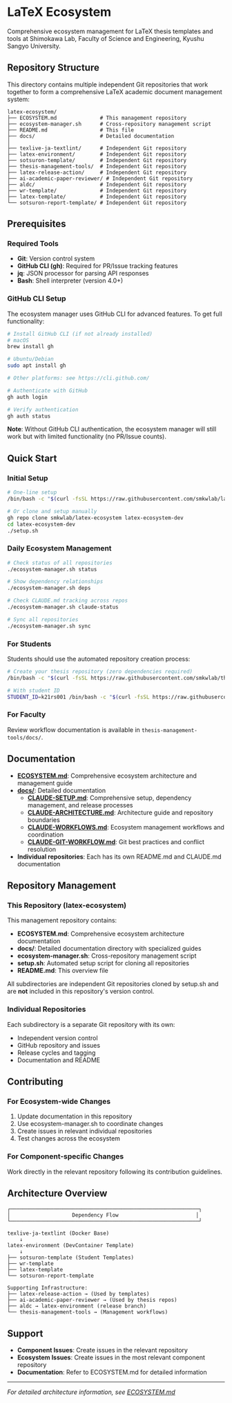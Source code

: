 # LaTeX Ecosystem

Comprehensive ecosystem management for LaTeX thesis templates and tools at Shimokawa Lab, Faculty of Science and Engineering, Kyushu Sangyo University.

## Repository Structure

This directory contains multiple independent Git repositories that work together to form a comprehensive LaTeX academic document management system:

```
latex-ecosystem/
├── ECOSYSTEM.md              # This management repository
├── ecosystem-manager.sh      # Cross-repository management script
├── README.md                 # This file
├── docs/                     # Detailed documentation
│
├── texlive-ja-textlint/      # Independent Git repository
├── latex-environment/        # Independent Git repository  
├── sotsuron-template/        # Independent Git repository
├── thesis-management-tools/  # Independent Git repository
├── latex-release-action/     # Independent Git repository
├── ai-academic-paper-reviewer/ # Independent Git repository
├── aldc/                     # Independent Git repository
├── wr-template/              # Independent Git repository
├── latex-template/           # Independent Git repository
└── sotsuron-report-template/ # Independent Git repository
```

## Prerequisites

### Required Tools

- **Git**: Version control system
- **GitHub CLI (gh)**: Required for PR/Issue tracking features
- **jq**: JSON processor for parsing API responses
- **Bash**: Shell interpreter (version 4.0+)

### GitHub CLI Setup

The ecosystem manager uses GitHub CLI for advanced features. To get full functionality:

```bash
# Install GitHub CLI (if not already installed)
# macOS
brew install gh

# Ubuntu/Debian
sudo apt install gh

# Other platforms: see https://cli.github.com/

# Authenticate with GitHub
gh auth login

# Verify authentication
gh auth status
```

**Note**: Without GitHub CLI authentication, the ecosystem manager will still work but with limited functionality (no PR/Issue counts).

## Quick Start

### Initial Setup

```bash
# One-line setup
/bin/bash -c "$(curl -fsSL https://raw.githubusercontent.com/smkwlab/latex-ecosystem/main/setup.sh)"

# Or clone and setup manually
gh repo clone smkwlab/latex-ecosystem latex-ecosystem-dev
cd latex-ecosystem-dev
./setup.sh
```

### Daily Ecosystem Management

```bash
# Check status of all repositories
./ecosystem-manager.sh status

# Show dependency relationships
./ecosystem-manager.sh deps

# Check CLAUDE.md tracking across repos
./ecosystem-manager.sh claude-status

# Sync all repositories
./ecosystem-manager.sh sync
```

### For Students

Students should use the automated repository creation process:

```bash
# Create your thesis repository (zero dependencies required)
/bin/bash -c "$(curl -fsSL https://raw.githubusercontent.com/smkwlab/thesis-management-tools/main/create-repo/setup.sh)"

# With student ID
STUDENT_ID=k21rs001 /bin/bash -c "$(curl -fsSL https://raw.githubusercontent.com/smkwlab/thesis-management-tools/main/create-repo/setup.sh)"
```

### For Faculty

Review workflow documentation is available in `thesis-management-tools/docs/`.

## Documentation

- **[ECOSYSTEM.md](ECOSYSTEM.md)**: Comprehensive ecosystem architecture and management guide
- **[docs/](docs/)**: Detailed documentation
  - **[CLAUDE-SETUP.md](docs/CLAUDE-SETUP.md)**: Comprehensive setup, dependency management, and release processes
  - **[CLAUDE-ARCHITECTURE.md](docs/CLAUDE-ARCHITECTURE.md)**: Architecture guide and repository boundaries
  - **[CLAUDE-WORKFLOWS.md](docs/CLAUDE-WORKFLOWS.md)**: Ecosystem management workflows and coordination
  - **[CLAUDE-GIT-WORKFLOW.md](docs/CLAUDE-GIT-WORKFLOW.md)**: Git best practices and conflict resolution
- **Individual repositories**: Each has its own README.md and CLAUDE.md documentation

## Repository Management

### This Repository (latex-ecosystem)

This management repository contains:
- **ECOSYSTEM.md**: Comprehensive ecosystem architecture documentation
- **docs/**: Detailed documentation directory with specialized guides
- **ecosystem-manager.sh**: Cross-repository management script
- **setup.sh**: Automated setup script for cloning all repositories
- **README.md**: This overview file

All subdirectories are independent Git repositories cloned by setup.sh and are **not** included in this repository's version control.

### Individual Repositories

Each subdirectory is a separate Git repository with its own:
- Independent version control
- GitHub repository and issues
- Release cycles and tagging
- Documentation and README

## Contributing

### For Ecosystem-wide Changes

1. Update documentation in this repository
2. Use ecosystem-manager.sh to coordinate changes
3. Create issues in relevant individual repositories
4. Test changes across the ecosystem

### For Component-specific Changes

Work directly in the relevant repository following its contribution guidelines.

## Architecture Overview

```
┌─────────────────────────────────────────────────────────────┐
│                    Dependency Flow                         │
└─────────────────────────────────────────────────────────────┘

texlive-ja-textlint (Docker Base)
    ↓
latex-environment (DevContainer Template)
    ↓
├── sotsuron-template (Student Templates)
├── wr-template
├── latex-template
└── sotsuron-report-template

Supporting Infrastructure:
├── latex-release-action → (Used by templates)
├── ai-academic-paper-reviewer → (Used by thesis repos)  
├── aldc → latex-environment (release branch)
└── thesis-management-tools → (Management workflows)
```

## Support

- **Component Issues**: Create issues in the relevant repository
- **Ecosystem Issues**: Create issues in the most relevant component repository
- **Documentation**: Refer to ECOSYSTEM.md for detailed information

---

*For detailed architecture information, see [ECOSYSTEM.md](ECOSYSTEM.md)*